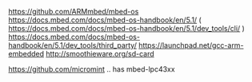 https://github.com/ARMmbed/mbed-os
https://docs.mbed.com/docs/mbed-os-handbook/en/5.1/
( https://docs.mbed.com/docs/mbed-os-handbook/en/5.1/dev_tools/cli/ )
https://docs.mbed.com/docs/mbed-os-handbook/en/5.1/dev_tools/third_party/
https://launchpad.net/gcc-arm-embedded
http://smoothieware.org/sd-card

https://github.com/micromint .. has mbed-lpc43xx
